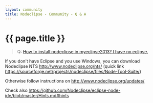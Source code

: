 ```yaml
---
layout: community
title: Nodeclipse - Community - Q & A
---
```


# {{ page.title }}

> Q: [How to install nodeclipse in myeclipse2013? I have no eclipse.](https://github.com/Nodeclipse/nodeclipse-1/issues/60)

If you don't have Eclipse and you use Windows, you can download Nodeclipse NTS <http://www.nodeclipse.org/nts/>
(quick link <https://sourceforge.net/projects/nodeclipse/files/Node-Tool-Suite/>)

Otherwise follow instructions on <http://www.nodeclipse.org/updates/>

Check also <https://github.com/Nodeclipse/eclipse-node-ide/blob/master/Hints.md#hints>

